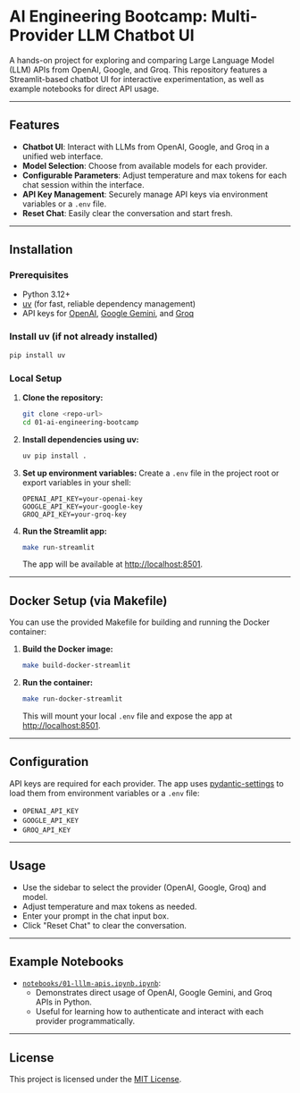 # AI Engineering Bootcamp: Multi-Provider LLM Chatbot UI

A hands-on project for exploring and comparing Large Language Model (LLM) APIs from OpenAI, Google, and Groq. This repository features a Streamlit-based chatbot UI for interactive experimentation, as well as example notebooks for direct API usage.

---

## Features

- **Chatbot UI**: Interact with LLMs from OpenAI, Google, and Groq in a unified web interface.
- **Model Selection**: Choose from available models for each provider.
- **Configurable Parameters**: Adjust temperature and max tokens for each chat session within the interface.
- **API Key Management**: Securely manage API keys via environment variables or a `.env` file.
- **Reset Chat**: Easily clear the conversation and start fresh.

---

## Installation

### Prerequisites
- Python 3.12+
- [uv](https://github.com/astral-sh/uv) (for fast, reliable dependency management)
- API keys for [OpenAI](https://platform.openai.com/), [Google Gemini](https://ai.google.dev/), and [Groq](https://console.groq.com/)

### Install uv (if not already installed)
```bash
pip install uv
```

### Local Setup
1. **Clone the repository:**
   ```bash
   git clone <repo-url>
   cd 01-ai-engineering-bootcamp
   ```
2. **Install dependencies using uv:**
   ```bash
   uv pip install .
   ```
3. **Set up environment variables:**
   Create a `.env` file in the project root or export variables in your shell:
   ```env
   OPENAI_API_KEY=your-openai-key
   GOOGLE_API_KEY=your-google-key
   GROQ_API_KEY=your-groq-key
   ```
4. **Run the Streamlit app:**
   ```bash
   make run-streamlit
   ```
   The app will be available at [http://localhost:8501](http://localhost:8501).

---

## Docker Setup (via Makefile)

You can use the provided Makefile for building and running the Docker container:

1. **Build the Docker image:**
   ```bash
   make build-docker-streamlit
   ```
2. **Run the container:**
   ```bash
   make run-docker-streamlit
   ```
   This will mount your local `.env` file and expose the app at [http://localhost:8501](http://localhost:8501).

---

## Configuration

API keys are required for each provider. The app uses [pydantic-settings](https://docs.pydantic.dev/latest/concepts/pydantic_settings/) to load them from environment variables or a `.env` file:
- `OPENAI_API_KEY`
- `GOOGLE_API_KEY`
- `GROQ_API_KEY`

---

## Usage

- Use the sidebar to select the provider (OpenAI, Google, Groq) and model.
- Adjust temperature and max tokens as needed.
- Enter your prompt in the chat input box.
- Click "Reset Chat" to clear the conversation.

---

## Example Notebooks

- [`notebooks/01-lllm-apis.ipynb.ipynb`](notebooks/01-lllm-apis.ipynb.ipynb):
  - Demonstrates direct usage of OpenAI, Google Gemini, and Groq APIs in Python.
  - Useful for learning how to authenticate and interact with each provider programmatically.

---

## License

This project is licensed under the [MIT License](LICENSE). 